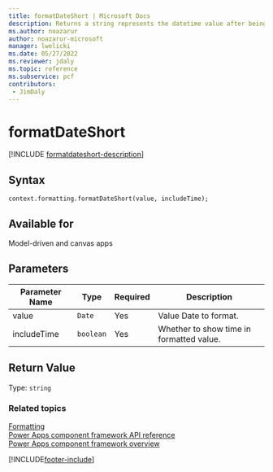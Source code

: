 ```yaml
---
title: formatDateShort | Microsoft Docs
description: Returns a string represents the datetime value after being formatted. Result pattern is based on culture. In USA it is represented as MM/DD/YYYY.
ms.author: noazarur
author: noazarur-microsoft
manager: lwelicki
ms.date: 05/27/2022
ms.reviewer: jdaly
ms.topic: reference
ms.subservice: pcf
contributors:
 - JimDaly
---
```


# formatDateShort

[!INCLUDE [formatdateshort-description](includes/formatdateshort-description.md)]

## Syntax

`context.formatting.formatDateShort(value, includeTime);`

## Available for 

Model-driven and canvas apps

## Parameters

| Parameter Name|Type|Required|Description|
| ------------- |----|--------|-----------|
|value|`Date`|Yes|Value Date to format.|
|includeTime|`boolean`|Yes|Whether to show time in formatted value.|

## Return Value

Type: `string`


### Related topics

[Formatting](../formatting.md)<br/>
[Power Apps component framework API reference](../../reference/index.md)<br/>
[Power Apps component framework overview](../../overview.md)

[!INCLUDE[footer-include](../../../../includes/footer-banner.md)]